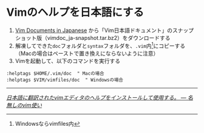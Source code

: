 # Vimのヘルプを日本語にする

1. [Vim Documents in Japanese](http://www.kaoriya.net/vimdoc_j/) から「Vim日本語ドキュメント」のスナップショット版（vimdoc_ja-snapshot.tar.bz2）をダウンロードする
2. 解凍してできた`doc`フォルダと`syntax`フォルダを、`.vim`内[^1]にコピーする（Macの場合はペーストで置き換えにならないように注意）
3. Vimを起動して、以下のコマンドを実行する

~~~ vim
:helptags $HOME/.vim/doc  " Macの場合
:helptags $VIM/vimfiles/doc  " Windowsの場合
~~~

* * *

<cite>[日本語に翻訳されたvimエディタのヘルプをインストールして使用する。 ― 名無しのvim使い](http://nanasi.jp/posts/howto/help/help_ja.html)</cite>

[^1]: Windowsならvimfiles内
